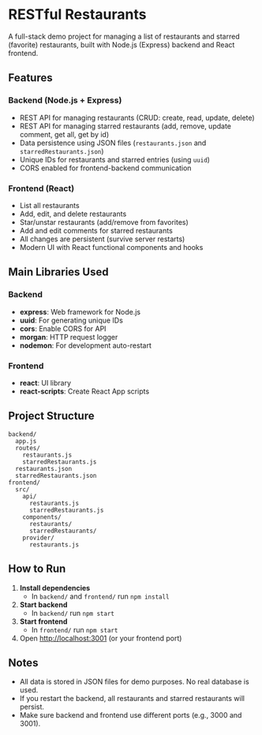# RESTful Restaurants

A full-stack demo project for managing a list of restaurants and starred (favorite) restaurants, built with Node.js (Express) backend and React frontend.

## Features

### Backend (Node.js + Express)
- REST API for managing restaurants (CRUD: create, read, update, delete)
- REST API for managing starred restaurants (add, remove, update comment, get all, get by id)
- Data persistence using JSON files (`restaurants.json` and `starredRestaurants.json`)
- Unique IDs for restaurants and starred entries (using `uuid`)
- CORS enabled for frontend-backend communication

### Frontend (React)
- List all restaurants
- Add, edit, and delete restaurants
- Star/unstar restaurants (add/remove from favorites)
- Add and edit comments for starred restaurants
- All changes are persistent (survive server restarts)
- Modern UI with React functional components and hooks

## Main Libraries Used

### Backend
- **express**: Web framework for Node.js
- **uuid**: For generating unique IDs
- **cors**: Enable CORS for API
- **morgan**: HTTP request logger
- **nodemon**: For development auto-restart

### Frontend
- **react**: UI library
- **react-scripts**: Create React App scripts

## Project Structure

```
backend/
  app.js
  routes/
    restaurants.js
    starredRestaurants.js
  restaurants.json
  starredRestaurants.json
frontend/
  src/
    api/
      restaurants.js
      starredRestaurants.js
    components/
      restaurants/
      starredRestaurants/
    provider/
      restaurants.js
```

## How to Run

1. **Install dependencies**
   - In `backend/` and `frontend/` run `npm install`
2. **Start backend**
   - In `backend/` run `npm start`
3. **Start frontend**
   - In `frontend/` run `npm start`
4. Open [http://localhost:3001](http://localhost:3001) (or your frontend port)

## Notes
- All data is stored in JSON files for demo purposes. No real database is used.
- If you restart the backend, all restaurants and starred restaurants will persist.
- Make sure backend and frontend use different ports (e.g., 3000 and 3001).

